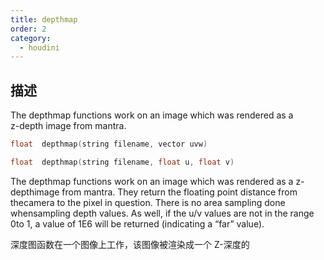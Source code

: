 ```yaml
---
title: depthmap
order: 2
category:
  - houdini
---
```

    
## 描述

The depthmap functions work on an image which was rendered as a  
z-depth image from mantra.

```c
float  depthmap(string filename, vector uvw)
```

```c
float  depthmap(string filename, float u, float v)
```

The depthmap functions work on an image which was rendered as a z-depthimage
from mantra. They return the floating point distance from thecamera to the
pixel in question. There is no area sampling done whensampling depth values.
As well, if the u/v values are not in the range 0to 1, a value of 1E6 will be
returned (indicating a “far” value).

深度图函数在一个图像上工作，该图像被渲染成一个 Z-深度的
